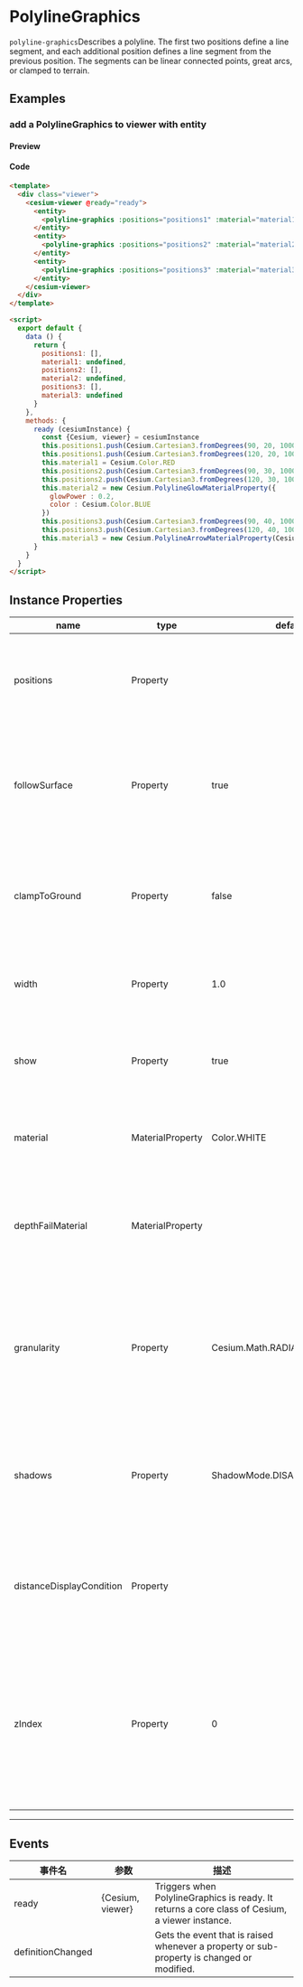 # PolylineGraphics

`polyline-graphics`Describes a polyline. The first two positions define a line segment, and each additional position defines a line segment from the previous position. The segments can be linear connected points, great arcs, or clamped to terrain.

## Examples

### add a PolylineGraphics to viewer with entity

#### Preview

<doc-preview>
  <template>
    <div class="viewer">
      <cesium-viewer @ready="ready">
        <entity>
          <polyline-graphics :positions="positions1" :material="material1" :width="5" :clampToGround="true"></polyline-graphics>
        </entity>
        <entity>
          <polyline-graphics :positions="positions2" :material="material2" :width="10"></polyline-graphics>
        </entity>
        <entity>
          <polyline-graphics :positions="positions3" :material="material3" :width="10"></polyline-graphics>
        </entity>
      </cesium-viewer>
    </div>
  </template>

  <script>
    export default {
      data () {
        return {
          positions1: [],
          material1: undefined,
          positions2: [],
          material2: undefined,
          positions3: [],
          material3: undefined
        }
      },
      methods: {
        ready (cesiumInstance) {
          const {Cesium, viewer} = cesiumInstance
          this.positions1.push(Cesium.Cartesian3.fromDegrees(90, 20, 10000))
          this.positions1.push(Cesium.Cartesian3.fromDegrees(120, 20, 10000))
          this.material1 = Cesium.Color.RED
          this.positions2.push(Cesium.Cartesian3.fromDegrees(90, 30, 10000))
          this.positions2.push(Cesium.Cartesian3.fromDegrees(120, 30, 10000))
          this.material2 = new Cesium.PolylineGlowMaterialProperty({
            glowPower : 0.2,
            color : Cesium.Color.BLUE
          })
          this.positions3.push(Cesium.Cartesian3.fromDegrees(90, 40, 10000))
          this.positions3.push(Cesium.Cartesian3.fromDegrees(120, 40, 10000))
          this.material3 = new Cesium.PolylineArrowMaterialProperty(Cesium.Color.PURPLE)
        }
      }
    }
  </script>
</doc-preview>

#### Code

```html
<template>
  <div class="viewer">
    <cesium-viewer @ready="ready">
      <entity>
        <polyline-graphics :positions="positions1" :material="material1" :width="5" :clampToGround="true"></polyline-graphics>
      </entity>
      <entity>
        <polyline-graphics :positions="positions2" :material="material2" :width="10"></polyline-graphics>
      </entity>
      <entity>
        <polyline-graphics :positions="positions3" :material="material3" :width="10"></polyline-graphics>
      </entity>
    </cesium-viewer>
  </div>
</template>

<script>
  export default {
    data () {
      return {
        positions1: [],
        material1: undefined,
        positions2: [],
        material2: undefined,
        positions3: [],
        material3: undefined
      }
    },
    methods: {
      ready (cesiumInstance) {
        const {Cesium, viewer} = cesiumInstance
        this.positions1.push(Cesium.Cartesian3.fromDegrees(90, 20, 10000))
        this.positions1.push(Cesium.Cartesian3.fromDegrees(120, 20, 10000))
        this.material1 = Cesium.Color.RED
        this.positions2.push(Cesium.Cartesian3.fromDegrees(90, 30, 10000))
        this.positions2.push(Cesium.Cartesian3.fromDegrees(120, 30, 10000))
        this.material2 = new Cesium.PolylineGlowMaterialProperty({
          glowPower : 0.2,
          color : Cesium.Color.BLUE
        })
        this.positions3.push(Cesium.Cartesian3.fromDegrees(90, 40, 10000))
        this.positions3.push(Cesium.Cartesian3.fromDegrees(120, 40, 10000))
        this.material3 = new Cesium.PolylineArrowMaterialProperty(Cesium.Color.PURPLE)
      }
    }
  }
</script>
```

## Instance Properties

|name|type|default|description|
|------|-----|-----|----|
|positions|Property||`optional` A Property specifying the array of Cartesian3 positions that define the line strip.|
|followSurface|Property|true|`optional` A boolean Property specifying whether the line segments should be great arcs or linearly connected.|
|clampToGround|Property|false|`optional` A boolean Property specifying whether the Polyline should be clamped to the ground.|
|width|Property|1.0|`optional` A numeric Property specifying the width in pixels.|
|show|Property|true|`optional` A boolean Property specifying the visibility of the polyline.|
|material|MaterialProperty|Color.WHITE|`optional` A Property specifying the material used to draw the polyline.|
|depthFailMaterial|MaterialProperty||`optional` A property specifiying the material used to draw the polyline when it is below the terrain.|
|granularity|Property|Cesium.Math.RADIANS_PER_DEGREE|`optional` A numeric Property specifying the angular distance between each latitude and longitude if followSurface is true.|
|shadows|Property|ShadowMode.DISABLED|`optional` An enum Property specifying whether the polyline casts or receives shadows from each light source.|
|distanceDisplayCondition|Property||`optional` A Property specifying at what distance from the camera that this polyline will be displayed.|
|zIndex|Property|0|`optional` A Property specifying the zIndex used for ordering ground geometry. Only has an effect if `clampToGround` is true and polylines on terrain is supported.|
---

## Events

|事件名|参数|描述|
|------|----|----|
|ready|{Cesium, viewer}|Triggers when PolylineGraphics is ready. It returns a core class of Cesium, a viewer instance.|
|definitionChanged||Gets the event that is raised whenever a property or sub-property is changed or modified.|
